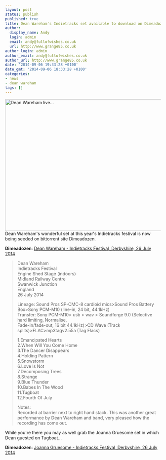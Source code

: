```yaml
---
layout: post
status: publish
published: true
title: Dean Wareham's Indietracks set available to download on Dimeadozen
author:
  display_name: Andy
  login: admin
  email: andy@fullofwishes.co.uk
  url: http://www.grange85.co.uk
author_login: admin
author_email: andy@fullofwishes.co.uk
author_url: http://www.grange85.co.uk
date: '2014-09-06 19:33:28 +0100'
date_gmt: '2014-09-06 18:33:28 +0100'
categories:
- news
- dean wareham
tags: []
---
```

<p><a href="https://www.flickr.com/photos/-christoph-/14568715680" title="Dean Wareham live... by Christoph!, on Flickr"><img class="aligncenter" src="https://farm6.staticflickr.com/5582/14568715680_62d7c1dcae_z.jpg" width="640" height="427" alt="Dean Wareham live..."></a><br />
Dean Wareham's wonderful set at this year's Indietracks festival is now being seeded on bittorrent site Dimeadozen.</p>
<p><strong>Dimeadozen</strong>: <a href="http://www.dimeadozen.org/torrents-details.php?id=504011">Dean Wareham - Indietracks Festival, Derbyshire, 26 July 2014</a></p>
<blockquote><p>
Dean Wareham<br />
Indietracks Festival<br />
Engine Shed Stage (indoors)<br />
Midland Railway Centre<br />
Swanwick Junction<br />
England<br />
26 July 2014</p>
<p>Lineage: Sound Pros SP-CMC-8 cardioid mics>Sound Pros Battery Box>Sony PCM-M10 (line-in, 24 bit, 44.1kHz)<br />
Transfer: Sony PCM-M10> usb > wav > Soundforge 9.0 (Selective hard limiting, Normalise,<br />
Fade-in/fade-out, 16 bit 44.1kHz)>CD Wave (Track splits)>FLAC>mp3tagv2.55a (Tag Flacs)</p>
<p>1.Emancipated Hearts<br />
2.When Will You Come Home<br />
3.The Dancer Disappears<br />
4.Holding Pattern<br />
5.Snowstorm<br />
6.Love Is Not<br />
7.Decomposing Trees<br />
8.Strange<br />
9.Blue Thunder<br />
10.Babes In The Wood<br />
11.Tugboat<br />
12.Fourth Of July</p>
<p>Notes:<br />
Recorded at barrier next to right hand stack. This was another great performance by Dean Wareham and band, very pleased how the recording has come out.
</p></blockquote>
<p>While you're there you may as well grab the Joanna Gruesome set in which Dean guested on Tugboat...</p>
<p><strong>Dimeadozen</strong>: <a href="http://www.dimeadozen.org/torrents-details.php?id=500053">Joanna Gruesome - Indietracks Festival, Derbyshire, 26 July 2014</a></p>
